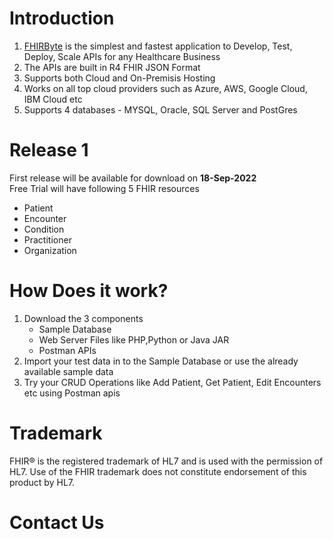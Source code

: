 # Introduction
<ol>
  <li> <a href="www.fhirbyte.com">FHIRByte</a> is the simplest and fastest application to Develop, Test, Deploy, Scale APIs for any Healthcare Business </li>
  <li> The APIs are built in R4 FHIR JSON Format </li>
  <li> Supports both Cloud and On-Premisis Hosting </li>
  <li> Works on all top cloud providers such as Azure, AWS, Google Cloud, IBM Cloud etc</li>
  <li> Supports 4 databases - MYSQL, Oracle, SQL Server and PostGres
</ol>

# Release 1
First release will be available for download on <b>18-Sep-2022</b> <br>
Free Trial will have following 5 FHIR resources
<ul> 
  <li> Patient </li>
  <li> Encounter </li>
  <li> Condition </li>
  <li> Practitioner </li>
  <li> Organization </li>
</ul>

# How Does it work?
<ol>
  <li> Download the 3 components
    <ul> <li> Sample Database </li>
      <li> Web Server Files like PHP,Python or Java JAR </li>
      <li> Postman APIs </li> </ul> </li>   
  <li> Import your test data in to the Sample Database or use the already available sample data </li> 
  <li> Try your CRUD Operations like Add Patient, Get Patient, Edit Encounters etc using Postman apis </li>
</ol>  

# Trademark
FHIR® is the registered trademark of HL7 and is used with the permission of HL7. Use of the FHIR trademark does not constitute endorsement of this product by HL7.
# Contact Us


